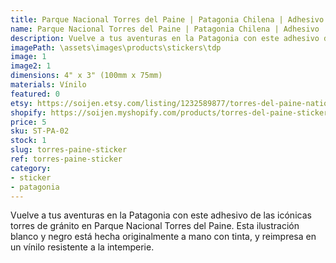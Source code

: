 ```yaml
---
title: Parque Nacional Torres del Paine | Patagonia Chilena | Adhesivo
name: Parque Nacional Torres del Paine | Patagonia Chilena | Adhesivo
description: Vuelve a tus aventuras en la Patagonia con este adhesivo de las icónicas torres de gránito en Parque Nacional Torres del Paine. Esta ilustración blanco y negro está hecha originalmente a mano con tinta, y reimpresa en un vínilo resistente a la intemperie.
imagePath: \assets\images\products\stickers\tdp
image: 1
image2: 1
dimensions: 4" x 3" (100mm x 75mm)
materials: Vínilo
featured: 0
etsy: https://soijen.etsy.com/listing/1232589877/torres-del-paine-national-park-chilean?utm_source=Copy&utm_medium=ListingManager&utm_campaign=Share&utm_term=so.lmsm&share_time=1695262435334
shopify: https://soijen.myshopify.com/products/torres-del-paine-sticker
price: 5
sku: ST-PA-02
stock: 1
slug: torres-paine-sticker
ref: torres-paine-sticker
category:
- sticker
- patagonia
---
```

Vuelve a tus aventuras en la Patagonia con este adhesivo de las icónicas torres de gránito en Parque Nacional Torres del Paine. Esta ilustración blanco y negro está hecha originalmente a mano con tinta, y reimpresa en un vínilo resistente a la intemperie.
